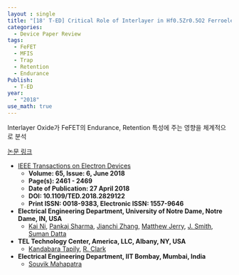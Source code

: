 ```yaml
---
layout : single
title: "[18' T-ED] Critical Role of Interlayer in Hf0.5Zr0.5O2 Ferroelectric FET Nonvolatile Memory Performance"
categories: 
  - Device Paper Review
tags:
  - FeFET   
  - MFIS
  - Trap
  - Retention
  - Endurance
Publish:
  - T-ED
year:
  - "2018"  
use_math: true
---
```


Interlayer Oxide가 FeFET의 Endurance, Retention 특성에 주는 영향을 체계적으로 분석

[논문 링크](https://ieeexplore.ieee.org/document/8352114)     

- [IEEE Transactions on Electron Devices](https://ieeexplore.ieee.org/xpl/RecentIssue.jsp?punumber=16)   
  - **Volume: 65, Issue: 6, June 2018**   
  - **Page(s): 2461 - 2469**  
  - **Date of Publication: 27 April 2018**   
  - **DOI: 10.1109/TED.2018.2829122**    
  - **Print ISSN: 0018-9383, Electronic ISSN: 1557-9646**   
- **Electrical Engineering Department, University of Notre Dame, Notre Dame, IN, USA**
  - [Kai Ni](https://ieeexplore.ieee.org/author/37086154196), [Pankaj Sharma](https://ieeexplore.ieee.org/author/37086032334), [Jianchi Zhang](https://ieeexplore.ieee.org/author/37086096181), [Matthew Jerry](https://ieeexplore.ieee.org/author/37085635027), [J. Smith](https://ieeexplore.ieee.org/author/37086150663), [Suman Datta](https://ieeexplore.ieee.org/author/37273578800)   
- **TEL Technology Center, America, LLC, Albany, NY, USA**
  - [Kandabara Tapily](https://ieeexplore.ieee.org/author/37680740000), [R. Clark](https://ieeexplore.ieee.org/author/38182732900)   
- **Electrical Engineering Department, IIT Bombay, Mumbai, India** 
  - [Souvik Mahapatra](https://ieeexplore.ieee.org/author/37272724100)


&nbsp;